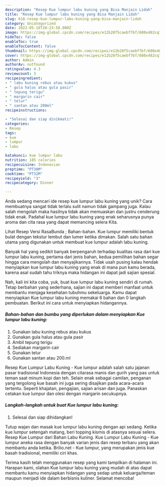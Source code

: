 ```yaml
---
description: "Resep Kue lumpur labu kuning yang Bisa Manjain Lidah"
title: "Resep Kue lumpur labu kuning yang Bisa Manjain Lidah"
slug: 618-resep-kue-lumpur-labu-kuning-yang-bisa-manjain-lidah
category: Uncategorized
date: 2022-05-16T20:23:58.800Z
image: https://img-global.cpcdn.com/recipes/e12b28f5caebf7bf/680x482cq70/kue-lumpur-labu-kuning-foto-resep-utama.jpg
hideToc: false
enableToc: true
enableTocContent: false
thumbnail: https://img-global.cpcdn.com/recipes/e12b28f5caebf7bf/680x482cq70/kue-lumpur-labu-kuning-foto-resep-utama.jpg
cover: https://img-global.cpcdn.com/recipes/e12b28f5caebf7bf/680x482cq70/kue-lumpur-labu-kuning-foto-resep-utama.jpg
author: Admin
authorAv: notfound
ratingvalue: 4.3
reviewcount: 3
recipeingredient:
- " labu kuning rebus atau kukus"
- " gula halus atau gula pasir"
- " tepung terigu"
- " margarin cair"
- " telur"
- " santan atau 200ml"
recipeinstructions:

- "Selesai dan siap dinikmati!"
categories:
- Resep
tags:
- kue
- lumpur
- labu

katakunci: kue lumpur labu 
nutrition: 185 calories
recipecuisine: Indonesian
preptime: "PT38M"
cooktime: "PT32M"
recipeyield: "3"
recipecategory: Dinner

---
```





Anda sedang mencari ide resep kue lumpur labu kuning yang unik? Cara membuatnya sangat tidak terlalu sulit namun tidak gampang juga. Kalau salah mengolah maka hasilnya tidak akan memuaskan dan justru cenderung tidak enak. Padahal kue lumpur labu kuning yang enak seharusnya punya aroma dan cita rasa yang dapat memancing selera Kita.





Lihat Resep Versi RasaBunda ; Bahan-bahan. Kue lumpur memiliki bentuk bulat dengan tekstur lembut dan lumer ketika dimakan. Salah satu bahan utama yang digunakan untuk membuat kue lumpur adalah labu kuning.

Banyak hal yang sedikit banyak berpengaruh terhadap kualitas rasa dari kue lumpur labu kuning, pertama dari jenis bahan, kedua pemilihan bahan segar hingga cara mengolah dan menyajikannya. Tidak usah pusing kalau hendak menyiapkan kue lumpur labu kuning yang enak di mana pun kamu berada, karena asal sudah tahu triknya maka hidangan ini dapat jadi sajian spesial.






Nah, kali ini kita coba, yuk, buat kue lumpur labu kuning sendiri di rumah. Tetap berbahan yang sederhana, sajian ini dapat memberi manfaat untuk membantu menjaga kesehatan tubuhmu sekeluarga. Kamu dapat menyiapkan Kue lumpur labu kuning memakai 6 bahan dan 0 langkah pembuatan. Berikut ini cara untuk menyiapkan hidangannya.

<!--inarticleads1-->

##### Bahan-bahan dan bumbu yang diperlukan dalam menyiapkan Kue lumpur labu kuning:

1. Gunakan  labu kuning rebus atau kukus
1. Gunakan  gula halus atau gula pasir
1. Ambil  tepung terigu
1. Sediakan  margarin cair
1. Gunakan  telur
1. Gunakan  santan atau 200.ml


Resep Kue Lumpur Labu Kuning - Kue lumpur adalah salah satu jajanan pasar tradisional Indonesia dengan citarasa manis dan gurih yang pas untuk teman saat minum kopi dan teh. Selain enak sebagai camilan, penganan yang tergolong kue basah ini juga sering disajikan pada acara-acara tertentu. Seperti khajatan, pengajian, sajian arisan dan juga. Panaskan cetakan kue lumpur dan olesi dengan margarin secukupnya. 

<!--inarticleads2-->

##### Langkah-langkah untuk buat Kue lumpur labu kuning:


1. Selesai dan siap dihidangkan!

Tutup wajan dan masak kue lumpur labu kuning dengan api sedang. Ketika kue lumpur setengah matang, beri topping kismis di atasnya sesuai selera. Resep Kue Lumpur dari Bahan Labu Kuning. Kue Lumpur Labu Kuning - Kue lumpur aneka rasa dengan banyak varian jenis dan resep terbaru yang akan membantu anda ketika. Brilio.net - Kue lumpur, yang merupakan jenis kue basah tradisional, memiliki ciri khas. 

Terima kasih telah menggunakan resep yang kami tampilkan di halaman ini. Harapan kami, olahan Kue lumpur labu kuning yang mudah di atas dapat membantu kamu menyiapkan hidangan yang sedap untuk keluarga/teman maupun menjadi ide dalam berbisnis kuliner. Selamat mencoba!
